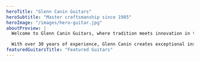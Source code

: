 ```yaml
---
heroTitle: "Glenn Canin Guitars"
heroSubtitle: "Master craftsmanship since 1985"
heroImage: "/images/hero-guitar.jpg"
aboutPreview: |
  Welcome to Glenn Canin Guitars, where tradition meets innovation in the art of classical guitar making.

  With over 30 years of experience, Glenn Canin creates exceptional instruments that inspire musicians worldwide. Each guitar is meticulously handcrafted using the finest materials and time-honored techniques, resulting in instruments of extraordinary beauty and sound.
featuredGuitarsTitle: "Featured Guitars"
---
```

